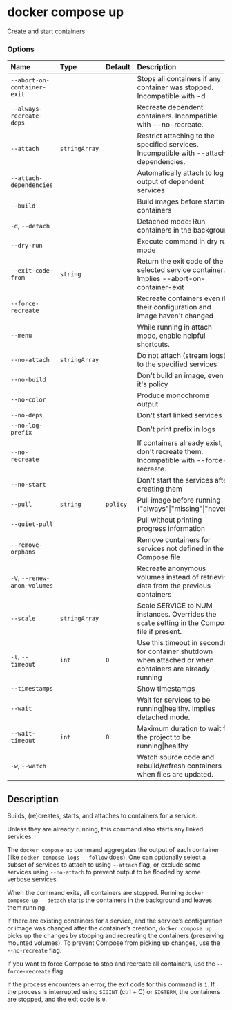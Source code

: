 # docker compose up

<!---MARKER_GEN_START-->
Create and start containers

### Options

| Name                         | Type          | Default  | Description                                                                                             |
|:-----------------------------|:--------------|:---------|:--------------------------------------------------------------------------------------------------------|
| `--abort-on-container-exit`  |               |          | Stops all containers if any container was stopped. Incompatible with -d                                 |
| `--always-recreate-deps`     |               |          | Recreate dependent containers. Incompatible with --no-recreate.                                         |
| `--attach`                   | `stringArray` |          | Restrict attaching to the specified services. Incompatible with --attach-dependencies.                  |
| `--attach-dependencies`      |               |          | Automatically attach to log output of dependent services                                                |
| `--build`                    |               |          | Build images before starting containers                                                                 |
| `-d`, `--detach`             |               |          | Detached mode: Run containers in the background                                                         |
| `--dry-run`                  |               |          | Execute command in dry run mode                                                                         |
| `--exit-code-from`           | `string`      |          | Return the exit code of the selected service container. Implies --abort-on-container-exit               |
| `--force-recreate`           |               |          | Recreate containers even if their configuration and image haven't changed                               |
| `--menu`                     |               |          | While running in attach mode, enable helpful shortcuts.                                                 |
| `--no-attach`                | `stringArray` |          | Do not attach (stream logs) to the specified services                                                   |
| `--no-build`                 |               |          | Don't build an image, even if it's policy                                                               |
| `--no-color`                 |               |          | Produce monochrome output                                                                               |
| `--no-deps`                  |               |          | Don't start linked services                                                                             |
| `--no-log-prefix`            |               |          | Don't print prefix in logs                                                                              |
| `--no-recreate`              |               |          | If containers already exist, don't recreate them. Incompatible with --force-recreate.                   |
| `--no-start`                 |               |          | Don't start the services after creating them                                                            |
| `--pull`                     | `string`      | `policy` | Pull image before running ("always"\|"missing"\|"never")                                                |
| `--quiet-pull`               |               |          | Pull without printing progress information                                                              |
| `--remove-orphans`           |               |          | Remove containers for services not defined in the Compose file                                          |
| `-V`, `--renew-anon-volumes` |               |          | Recreate anonymous volumes instead of retrieving data from the previous containers                      |
| `--scale`                    | `stringArray` |          | Scale SERVICE to NUM instances. Overrides the `scale` setting in the Compose file if present.           |
| `-t`, `--timeout`            | `int`         | `0`      | Use this timeout in seconds for container shutdown when attached or when containers are already running |
| `--timestamps`               |               |          | Show timestamps                                                                                         |
| `--wait`                     |               |          | Wait for services to be running\|healthy. Implies detached mode.                                        |
| `--wait-timeout`             | `int`         | `0`      | Maximum duration to wait for the project to be running\|healthy                                         |
| `-w`, `--watch`              |               |          | Watch source code and rebuild/refresh containers when files are updated.                                |


<!---MARKER_GEN_END-->

## Description

Builds, (re)creates, starts, and attaches to containers for a service.

Unless they are already running, this command also starts any linked services.

The `docker compose up` command aggregates the output of each container (like `docker compose logs --follow` does).
One can optionally select a subset of services to attach to using `--attach` flag, or exclude some services using 
`--no-attach` to prevent output to be flooded by some verbose services. 

When the command exits, all containers are stopped. Running `docker compose up --detach` starts the containers in the
background and leaves them running.

If there are existing containers for a service, and the service’s configuration or image was changed after the
container’s creation, `docker compose up` picks up the changes by stopping and recreating the containers
(preserving mounted volumes). To prevent Compose from picking up changes, use the `--no-recreate` flag.

If you want to force Compose to stop and recreate all containers, use the `--force-recreate` flag.

If the process encounters an error, the exit code for this command is `1`.
If the process is interrupted using `SIGINT` (ctrl + C) or `SIGTERM`, the containers are stopped, and the exit code is `0`.
